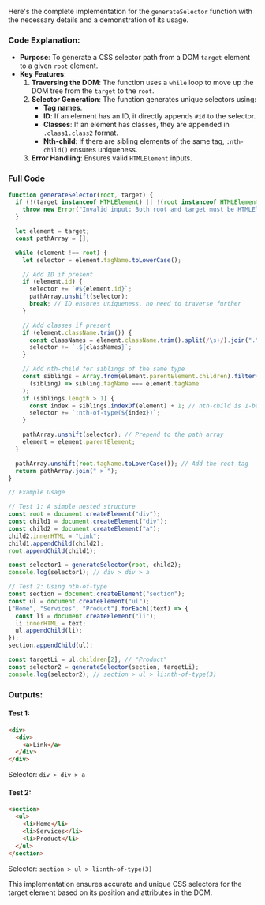 Here's the complete implementation for the `generateSelector` function with the necessary details and a demonstration of its usage.

### Code Explanation:
- **Purpose**: To generate a CSS selector path from a DOM `target` element to a given `root` element.
- **Key Features**:
  1. **Traversing the DOM**: The function uses a `while` loop to move up the DOM tree from the `target` to the `root`.
  2. **Selector Generation**: The function generates unique selectors using:
     - **Tag names**.
     - **ID**: If an element has an ID, it directly appends `#id` to the selector.
     - **Classes**: If an element has classes, they are appended in `.class1.class2` format.
     - **Nth-child**: If there are sibling elements of the same tag, `:nth-child()` ensures uniqueness.
  3. **Error Handling**: Ensures valid `HTMLElement` inputs.

### Full Code
```javascript
function generateSelector(root, target) {
  if (!(target instanceof HTMLElement) || !(root instanceof HTMLElement)) {
    throw new Error("Invalid input: Both root and target must be HTMLElements.");
  }

  let element = target;
  const pathArray = [];

  while (element !== root) {
    let selector = element.tagName.toLowerCase();

    // Add ID if present
    if (element.id) {
      selector += `#${element.id}`;
      pathArray.unshift(selector);
      break; // ID ensures uniqueness, no need to traverse further
    }

    // Add classes if present
    if (element.className.trim()) {
      const classNames = element.className.trim().split(/\s+/).join(".");
      selector += `.${classNames}`;
    }

    // Add nth-child for siblings of the same type
    const siblings = Array.from(element.parentElement.children).filter(
      (sibling) => sibling.tagName === element.tagName
    );
    if (siblings.length > 1) {
      const index = siblings.indexOf(element) + 1; // nth-child is 1-based
      selector += `:nth-of-type(${index})`;
    }

    pathArray.unshift(selector); // Prepend to the path array
    element = element.parentElement;
  }

  pathArray.unshift(root.tagName.toLowerCase()); // Add the root tag
  return pathArray.join(" > ");
}

// Example Usage

// Test 1: A simple nested structure
const root = document.createElement("div");
const child1 = document.createElement("div");
const child2 = document.createElement("a");
child2.innerHTML = "Link";
child1.appendChild(child2);
root.appendChild(child1);

const selector1 = generateSelector(root, child2);
console.log(selector1); // div > div > a

// Test 2: Using nth-of-type
const section = document.createElement("section");
const ul = document.createElement("ul");
["Home", "Services", "Product"].forEach((text) => {
  const li = document.createElement("li");
  li.innerHTML = text;
  ul.appendChild(li);
});
section.appendChild(ul);

const targetLi = ul.children[2]; // "Product"
const selector2 = generateSelector(section, targetLi);
console.log(selector2); // section > ul > li:nth-of-type(3)
```

### Outputs:
#### Test 1:
```html
<div>
  <div>
    <a>Link</a>
  </div>
</div>
```
Selector: `div > div > a`

#### Test 2:
```html
<section>
  <ul>
    <li>Home</li>
    <li>Services</li>
    <li>Product</li>
  </ul>
</section>
```
Selector: `section > ul > li:nth-of-type(3)`

This implementation ensures accurate and unique CSS selectors for the target element based on its position and attributes in the DOM.